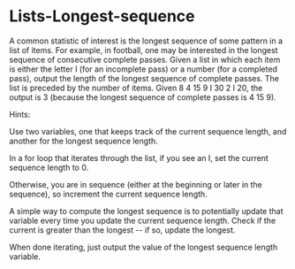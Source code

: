# Lists-Longest-sequence
A common statistic of interest is the longest sequence of some pattern in a list of items. For example, in football, one may be interested in the longest sequence of consecutive complete passes. Given a list in which each item is either the letter I (for an incomplete pass) or a number (for a completed pass), output the length of the longest sequence of complete passes. The list is preceded by the number of items. Given 8 4 15 9 I 30 2 I 20, the output is 3 (because the longest sequence of complete passes is 4 15 9).

Hints:

Use two variables, one that keeps track of the current sequence length, and another for the longest sequence length.

In a for loop that iterates through the list, if you see an I, set the current sequence length to 0.

Otherwise, you are in sequence (either at the beginning or later in the sequence), so increment the current sequence length.

A simple way to compute the longest sequence is to potentially update that variable every time you update the current sequence length. Check if the current is greater than the longest -- if so, update the longest.

When done iterating, just output the value of the longest sequence length variable.

